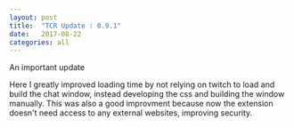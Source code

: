 ```yaml
---
layout: post
title:  "TCR Update : 0.9.1"
date:   2017-08-22
categories: all
---
```

An important update

Here I greatly improved loading time by not relying on twitch to load and build the chat window, instead developing the css and building 
the window manually. This was also a good improvment because now the extension doesn't need access to any external websites, improving security.

